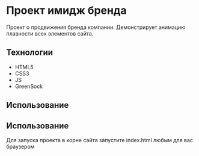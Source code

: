 # Проект имидж бренда
Проект о продвижения бренда компании. Демонстрирует анимацию плавности всех элементов сайта.

## Технологии
- HTML5
- CSS3
- JS
- GreenSock

## Использование

## Использование
Для запуска проекта в корне сайта запустите index.html любым для вас браузером
